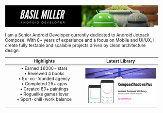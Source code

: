 [![](/media/header.png)](https://www.linkedin.com/in/gigamole/)

I am a Senior Android Developer currently dedicated to Android Jetpack Compose. With 8+ years of
experience and a focus on Mobile and UI/UX, I create fully testable and scalable projects driven by
clean architecture design.

|Highlights|Latest Library|
|:-:|:-:|
|• Earned 16000+ stars<br>• Reviewed 4 books<br>• Ex-co-founded agency<br>• Completed 25+ apps<br>• Created 80+ paintings<br>• Roguelike games lover<br>• Sport-chill-work balance<br><img height="1" width="450"/>|<a href="https://github.com/GIGAMOLE/ComposeShadowsPlus"><img src="/media/ComposeShadowsPlus.png" width="450"/></a>
